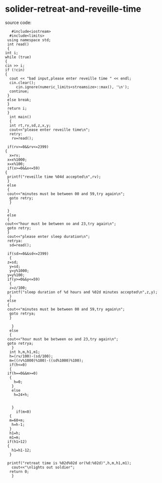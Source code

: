 # solider-retreat-and-reveille-time
 source code:

  
       #include<iostream>
      #include<limits>
     using namespace std;
     int read()
     {
    int i;
    while (true)
    {
    cin >> i;
    if (!cin)
    {
      cout << "bad input,please enter reveille time " << endl;
      cin.clear();
         cin.ignore(numeric_limits<streamsize>::max(), '\n');
      continue;
     }
     else break;
     }
     return i;
     }
      int main()
      {
      int rt,rv,sd,z,x,y;
      cout<<"please enter reveille time\n";
      retry:
       rv=read();

     if(rv>=0&&rv<=2399)
    {
      x=rv;
     x=x%1000;
     x=x%100;
     if(x>=0&&x<=59)
    {
     printf("reveille time %04d accepted\n",rv);  
     }
     else
     {
     cout<<"minutes must be between 00 and 59,try again\n";
      goto retry;
      }
 
     }
     else
     {
    cout<<"hour must be between oo and 23,try again\n";
     goto retry;
     }
     cout<<"please enter sleep duration\n";
     retrya:
      sd=read();

     if(sd>=0&&sd<=2399)
      {
     z=sd;
      y=sd;
      y=y%1000;
     y=y%100;
     if(y>=0&&y<=59)
      { 
      z=z/100;
     printf("sleep duration of %d hours and %02d minutes accepted\n",z,y);  
      }
     else
     {
     cout<<"minutes must be between 00 and 59,try again\n";
      goto retrya;
      }
 
       }
      else
      { 
     cout<<"hour must be between oo and 23,try again\n";
     goto retrya;
       }
      int h,m,h1,m1;
      h=(rv/100)-(sd/100);
      m=((rv%1000)%100)-((sd%1000)%100);
      if(h<=0)
      {
     if(h==0&&m>=0)
      {
        h=0;
       }
       else
        h=24+h;
    
     
       }
         if(m<0)
      {
      m=60+m;
       h=h-1;
      }
      h1=h;
      m1=m;
     if(h1>12)
     {
       h1=h1-12;
      }

     printf("retreat time is %02d%02d or(%d:%02d)",h,m,h1,m1);
       cout<<"\nlights out soldier";
      return 0;
       }





